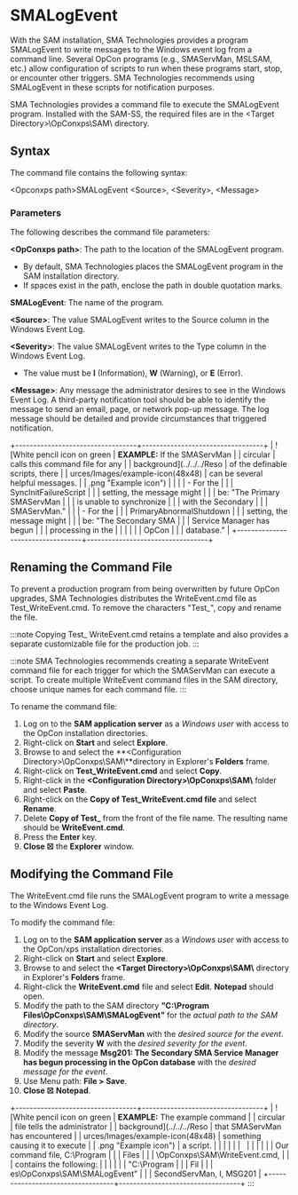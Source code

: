 # SMALogEvent

With the SAM installation, SMA Technologies provides a program SMALogEvent to write messages to the Windows event
log from a command line. Several OpCon
programs (e.g., SMAServMan, MSLSAM, etc.) allow configuration of scripts
to run when these programs start, stop, or encounter other triggers.
SMA Technologies recommends using SMALogEvent in these scripts for notification purposes.

SMA Technologies provides a command file to execute the SMALogEvent program. Installed with the SAM-SS, the required
files are in the \<Target Directory\>\\OpConxps\\SAM\\ directory.

## Syntax

The command file contains the following syntax:

\<Opconxps path\>SMALogEvent \<Source\>, \<Severity\>, \<Message\>

### Parameters

The following describes the command file parameters:

**\<OpConxps path\>**: The path to the location of the SMALogEvent
program.

- By default, SMA Technologies places the     SMALogEvent program in the SAM installation directory.
- If spaces exist in the path, enclose the path in double quotation
    marks.

**SMALogEvent**: The name of the program.

**\<Source\>**: The value SMALogEvent writes to the Source column in the
Windows Event Log.

**\<Severity\>**: The value SMALogEvent writes to the Type column in the
Windows Event Log.

- The value must be **I** (Information), **W** (Warning), or **E**
    (Error).

**\<Message\>**: Any message the administrator desires to see in the
Windows Event Log. A third-party notification tool should be able to
identify the message to send an email, page, or network pop-up message.
The log message should be detailed and provide circumstances that
triggered notification.

+----------------------------------+----------------------------------+
| ![White pencil icon on green     | **EXAMPLE:** If the SMAServMan   | | circular                         | calls this command file for any  |
| background](../../../Reso        | of the definable scripts, there  |
| urces/Images/example-icon(48x48) | can be several helpful messages. |
| .png "Example icon") |                                  |
|                                  | -   For the                      |
|                                  |     SyncInitFailureScript        |
|                                  |     setting, the message might   |
|                                  |     be: \"The Primary SMAServMan |
|                                  |     is unable to synchronize     |
|                                  |     with the Secondary           |
|                                  |     SMAServMan.\"                |
|                                  | -   For the                      |
|                                  |     PrimaryAbnormalShutdown      |
|                                  |     setting, the message might   |
|                                  |     be: \"The Secondary SMA      |
|                                  |     Service Manager has begun    |
|                                  |     processing in the            |
|                                  |                                  |
|                                  | OpCon |
|                                  |     database.\"                  |
+----------------------------------+----------------------------------+

## Renaming the Command File

To prevent a production program from being overwritten by future
OpCon upgrades, SMA Technologies distributes the WriteEvent.cmd file
as Test_WriteEvent.cmd. To remove the characters \"Test\_\", copy and
rename the file.

:::note
Copying Test\_ WriteEvent.cmd retains a template and also provides a separate customizable file for the production job.
:::

:::note
SMA Technologies recommends creating a separate WriteEvent command file for each trigger for which the SMAServMan can execute a script. To create multiple WriteEvent command files in the SAM directory, choose unique names for each command file.
:::

To rename the command file:

1. Log on to the **SAM application server** as a *Windows user* with
    access to the OpCon installation
    directories.
2. Right-click on **Start** and select **Explore**.
3. Browse to and select the **\<Configuration
    Directory\>\\OpConxps\\SAM\\**directory in Explorer\'s **Folders**
    frame.
4. Right-click on **Test_WriteEvent.cmd** and select **Copy**.
5. Right-click in the **\<Configuration Directory\>\\OpConxps\\SAM\\**
    folder and select **Paste**.
6. Right-click on the **Copy of Test_WriteEvent.cmd file** and select
    **Rename**.
7. Delete **Copy of Test\_** from the front of the file name. The
    resulting name should be **WriteEvent.cmd**.
8. Press the **Enter** key.
9. **Close ☒** the **Explorer** window.

## Modifying the Command File

The WriteEvent.cmd file runs the SMALogEvent program to write a message
to the Windows Event Log.

To modify the command file:

1. Log on to the **SAM application server** as a *Windows user* with
    access to the OpCon/xps installation directories.
2. Right-click on **Start** and select **Explore**.
3. Browse to and select the **\<Target Directory\>\\OpConxps\\SAM\\**
    directory in Explorer\'s **Folders** frame.
4. Right-click the **WriteEvent.cmd** file and select **Edit**.
    **Notepad** should open.
5. Modify the path to the SAM directory **\"C:\\Program
    Files\\OpConxps\\SAM\\SMALogEvent\"** for the *actual path to the
    SAM directory*.
6. Modify the source **SMAServMan** with the *desired source for the
    event*.
7. Modify the severity **W** with the *desired severity for the event*.
8. Modify the message **Msg201: The Secondary SMA Service Manager has
    begun processing in the OpCon database**
    with the *desired message for the event*.
9. Use Menu path: **File \> Save**.
10. **Close ☒** **Notepad**.

+----------------------------------+----------------------------------+
| ![White pencil icon on green     | **EXAMPLE:** The example command | | circular                         | file tells the administrator     |
| background](../../../Reso        | that SMAServMan has encountered  |
| urces/Images/example-icon(48x48) | something causing it to execute  |
| .png "Example icon") | a script.                        |
|                                  |                                  |
|                                  |                                  |
|                                  |                                  |
|                                  | Our command file, C:\\Program    |
|                                  | Files                            |
|                                  | \\OpConxps\\SAM\\WriteEvent.cmd, |
|                                  | contains the following:          |
|                                  |                                  |
|                                  | \"C:\\Program                    |
|                                  | Fil                              |
|                                  | es\\OpConxps\\SAM\\SMALogEvent\" |
|                                  | SecondServMan, I, MSG201         |
+----------------------------------+----------------------------------+
:::
